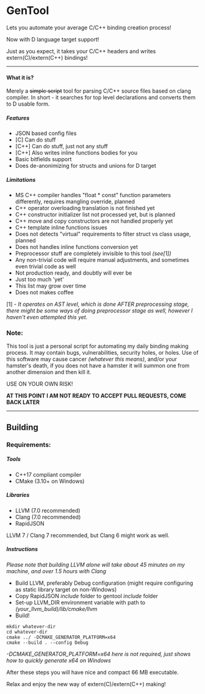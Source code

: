 # GenTool 
Lets you automate your average C/C++ binding creation process!

Now with D language target support!

Just as you expect, it takes your C/C++ headers and writes extern(C)/extern(C++) bindings!

---
#### What it is?
Merely a ~~simple script~~ tool for parsing C/C++ source files based on clang compiler. In short - it searches for top level declarations and converts them to D usable form.

##### Features
* JSON based config files
* [C] Can do stuff
* [C++] Can do stuff, just not any stuff
* [C++] Also writes inline functions bodies for you
* Basic bitfields support
* Does de-anonimizing for structs and unions for D target

##### Limitations
* MS C++ compiler handles "float * const" function parameters differently, requires mangling override, planned
* C++ operator overloading translation is not finished yet
* C++ constructor initializer list not processed yet, but is planned
* C++ move and copy constructors are not handled properly yet
* C++ template inline functions issues
* Does not detects "virtual" requirements to filter struct vs class usage, planned
* Does not handles inline functions conversion yet
* Preprocessor stuff are completely invisible to this tool *(see[1])*
* Any non-trivial code will require manual adjustments, and sometimes even trivial code as well
* Not production ready, and doubtly will ever be
* Just too much 'yet'
* This list may grow over time
* Does not makes coffee

[1] - *It operates on AST level, which is done AFTER preprocessing stage, there might be some ways of doing preprocessor stage as well, however I haven't even attempted this yet.*

### **Note:**
This tool is just a personal script for automating my daily binding making process. It may contain bugs, vulnerabilities, security holes, or holes. Use of this software may cause cancer *(whatever this means)*, and/or your hamster's death, if you does not have a hamster it will summon one from another dimension and then kill it. 

USE ON YOUR OWN RISK!

**AT THIS POINT I AM NOT READY TO ACCEPT PULL REQUESTS, COME BACK LATER**

---
    
## Building
### Requirements:
##### Tools
* C++17 compliant compiler
* CMake (3.10+ on Windows)
##### Libraries
* LLVM (7.0 recommended)
* Clang (7.0 recommended)
* RapidJSON

LLVM 7 / Clang 7 recommended, but Clang 6 might work as well.

##### Instructions
*Please note that building LLVM alone will take about 45 minutes on my machine, and over 1.5 hours with Clang*
* Build LLVM, preferably Debug configuration (might require configuring as static library target on non-Windows)
* Copy RapidJSON *include* folder to gentool *include* folder
* Set-up LLVM_DIR environment variable with path to _(your_llvm_build)/lib/cmake/llvm_
* Build!
```
mkdir whatever-dir
cd whatever-dir
cmake ../ -DCMAKE_GENERATOR_PLATFORM=x64
cmake --build . --config Debug
```
*-DCMAKE_GENERATOR_PLATFORM=x64 here is not required, just shows how to quickly generate x64 on Windows*

After these steps you will have nice and compact 66 MB executable.

Relax and enjoy the new way of extern(C)/extern(C++) making!